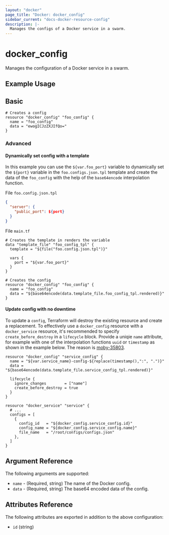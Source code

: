 ```yaml
---
layout: "docker"
page_title: "Docker: docker_config"
sidebar_current: "docs-docker-resource-config"
description: |-
  Manages the configs of a Docker service in a swarm.
---
```


# docker\_config

Manages the configuration of a Docker service in a swarm.

## Example Usage

## Basic
```hcl
# Creates a config
resource "docker_config" "foo_config" {
  name = "foo_config"
  data = "ewogICJzZXJIfQo="
}
```

### Advanced
#### Dynamically set config with a template
In this example you can use the `${var.foo_port}` variable to dynamically
set the `${port}` variable in the `foo.configs.json.tpl` template and create
the data of the `foo_config` with the help of the `base64encode` interpolation 
function.

File `foo.config.json.tpl`

```json
{
  "server": {
    "public_port": ${port}
  }
}
```

File `main.tf`

```hcl
# Creates the template in renders the variable
data "template_file" "foo_config_tpl" {
  template = "${file("foo.config.json.tpl")}"

  vars {
    port = "${var.foo_port}"
  }
}

# Creates the config
resource "docker_config" "foo_config" {
  name = "foo_config"
  data = "${base64encode(data.template_file.foo_config_tpl.rendered)}"
}
```

#### Update config with no downtime
To update a `config`, Terraform will destroy the existing resource and create a replacement. To effectively use a `docker_config` resource with a `docker_service` resource, it's recommended to specify `create_before_destroy` in a `lifecycle` block. Provide a uniqie `name` attribute, for example
with one of the interpolation functions `uuid` or `timestamp` as shown
in the example below. The reason is [moby-35803](https://github.com/moby/moby/issues/35803).

```hcl
resource "docker_config" "service_config" {
  name = "${var.service_name}-config-${replace(timestamp(),":", ".")}"
  data = "${base64encode(data.template_file.service_config_tpl.rendered)}"

  lifecycle {
    ignore_changes        = ["name"]
    create_before_destroy = true
  }
}

resource "docker_service" "service" {
  # ...
  configs = [
    {
      config_id   = "${docker_config.service_config.id}"
      config_name = "${docker_config.service_config.name}"
      file_name   = "/root/configs/configs.json"
    },
  ]
}
```

## Argument Reference

The following arguments are supported:

* `name` - (Required, string) The name of the Docker config.
* `data` - (Required, string) The base64 encoded data of the config.


## Attributes Reference

The following attributes are exported in addition to the above configuration:

* `id` (string)
